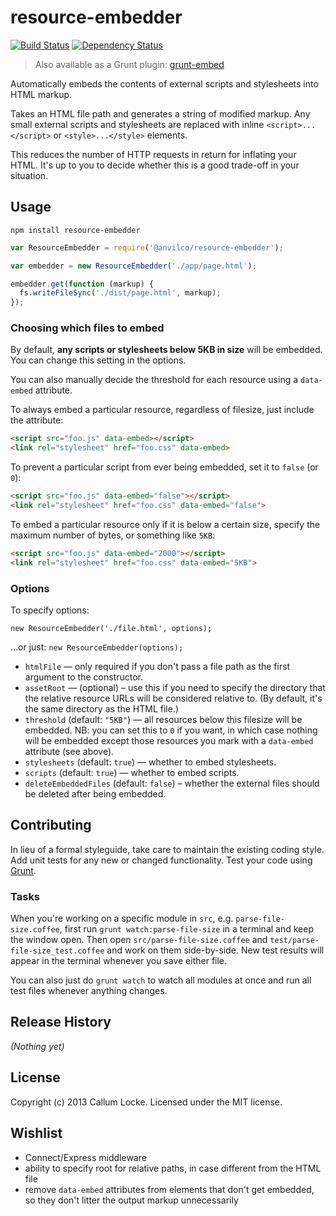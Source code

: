 # resource-embedder

[![Build Status](https://secure.travis-ci.org/callumlocke/resource-embedder.png?branch=master)](http://travis-ci.org/callumlocke/resource-embedder) [![Dependency Status](https://david-dm.org/callumlocke/resource-embedder.svg)](https://david-dm.org/callumlocke/resource-embedder)

> Also available as a Grunt plugin: [grunt-embed](https://github.com/callumlocke/grunt-embed)

Automatically embeds the contents of external scripts and stylesheets into HTML markup.

Takes an HTML file path and generates a string of modified markup. Any small external scripts and stylesheets are replaced with inline `<script>...</script>` or `<style>...</style>` elements.

This reduces the number of HTTP requests in return for inflating your HTML. It's up to you to decide whether this is a good trade-off in your situation.


## Usage

    npm install resource-embedder

```javascript
var ResourceEmbedder = require('@anvilco/resource-embedder');

var embedder = new ResourceEmbedder('./app/page.html');

embedder.get(function (markup) {
  fs.writeFileSync('./dist/page.html', markup);
});
```

### Choosing which files to embed

By default, **any scripts or stylesheets below 5KB in size** will be embedded. You can change this setting in the options.

You can also manually decide the threshold for each resource using a `data-embed` attribute.

To always embed a particular resource, regardless of filesize, just include the attribute:

```html
<script src="foo.js" data-embed></script>
<link rel="stylesheet" href="foo.css" data-embed>
```

To prevent a particular script from ever being embedded, set it to `false` (or `0`):

```html
<script src="foo.js" data-embed="false"></script>
<link rel="stylesheet" href="foo.css" data-embed="false">
```

To embed a particular resource only if it is below a certain size, specify the maximum number of bytes, or something like `5KB`:

```html
<script src="foo.js" data-embed="2000"></script>
<link rel="stylesheet" href="foo.css" data-embed="5KB">
```

### Options

To specify options:

`new ResourceEmbedder('./file.html', options);`

...or just: `new ResourceEmbedder(options);`

* `htmlFile` — only required if you don't pass a file path as the first argument to the constructor.
* `assetRoot` — (optional) – use this if you need to specify the directory that the relative resource URLs will be considered relative to. (By default, it's the same directory as the HTML file.)
* `threshold` (default: `"5KB"`) — all resources below this filesize will be embedded. NB: you can set this to `0` if you want, in which case nothing will be embedded except those resources you mark with a `data-embed` attribute (see above).
* `stylesheets` (default: `true`) — whether to embed stylesheets.
* `scripts` (default: `true`) — whether to embed scripts.
* `deleteEmbeddedFiles` (default: `false`) – whether the external files should be deleted after being embedded.


## Contributing

In lieu of a formal styleguide, take care to maintain the existing coding style. Add unit tests for any new or changed functionality. Test your code using [Grunt](http://gruntjs.com/).


### Tasks

When you're working on a specific module in `src`, e.g. `parse-file-size.coffee`, first run `grunt watch:parse-file-size` in a terminal and keep the window open. Then open `src/parse-file-size.coffee` and `test/parse-file-size_test.coffee` and work on them side-by-side. New test results will appear in the terminal whenever you save either file.

You can also just do `grunt watch` to watch all modules at once and run all test files whenever anything changes.


## Release History

_(Nothing yet)_


## License

Copyright (c) 2013 Callum Locke. Licensed under the MIT license.


## Wishlist

* Connect/Express middleware
* ability to specify root for relative paths, in case different from the HTML file
* remove `data-embed` attributes from elements that don't get embedded, so they don't litter the output markup unnecessarily

